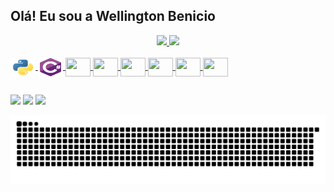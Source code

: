 ## Olá! Eu sou a Wellington Benicio
<div align="center">
  <a href="https://github.com/wellington0407">
  <img height="180em" src="https://github-readme-stats.vercel.app/api?username=wellington0407&show_icons=true&theme=merko&include_all_commits=true&count_private=true"/>
  <img height="180em" src="https://github-readme-stats.vercel.app/api/top-langs/?username=wellington0407&layout=compact&langs_count=7&theme=merko"/>
</div>
<div style="display: inline_block"><br>
  <img align="center" height="30" width="40" src="https://raw.githubusercontent.com/devicons/devicon/master/icons/python/python-original.svg">
  <img align="center"  height="30" width="40" src="https://raw.githubusercontent.com/devicons/devicon/master/icons/csharp/csharp-original.svg">
  <img align="center"  height="30" width="40" src="https://cdn.jsdelivr.net/gh/devicons/devicon/icons/docker/docker-original.svg">
  <img align="center"  height="30" width="40" src="https://cdn.jsdelivr.net/gh/devicons/devicon/icons/git/git-plain.svg">
  <img align="center"  height="30" width="40" src="https://cdn.jsdelivr.net/gh/devicons/devicon/icons/mysql/mysql-plain.svg">
  <img align="center"  height="30" width="40" src="https://cdn.jsdelivr.net/gh/devicons/devicon/icons/java/java-original.svg">
  <img align="center"  height="30" width="40" src="https://cdn.jsdelivr.net/gh/devicons/devicon/icons/oracle/oracle-original.svg">
  <img align="center"  height="30" width="40" src="https://cdn.jsdelivr.net/gh/devicons/devicon/icons/microsoftsqlserver/microsoftsqlserver-plain.svg">

</div>
  
  ##
 
<div> 
  <a href="https://www.instagram.com/etofrancisco/" target="_blank"><img src="https://img.shields.io/badge/-Instagram-%23E4405F?style=for-the-badge&logo=instagram&logoColor=white" target="_blank"></a>
  <a href = "mailto:wellington0407@gmail.com"><img src="https://img.shields.io/badge/-Gmail-%23333?style=for-the-badge&logo=gmail&logoColor=white" target="_blank"></a>
  <a href="https://www.linkedin.com/in/wellington-francisco-ben%C3%ADcio-05021377" target="_blank"><img src="https://img.shields.io/badge/-LinkedIn-%230077B5?style=for-the-badge&logo=linkedin&logoColor=white" target="_blank"></a> 
  
  ![Snake animation](https://github.com/wellington0407/wellington0407/blob/output/github-contribution-grid-snake.svg)
  
</div>
